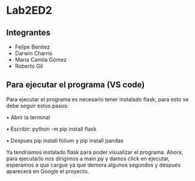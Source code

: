 # Lab2ED2

## Integrantes
- Felipe Benitez
- Darwin Charris
- Maria Camila Gómez
- Roberto Gil

## Para ejecutar el programa (VS code)
Para ejecutar el programa es necesario tener instalado flask, para esto se debe seguir estos pasos:

•	Abrir la terminal

•	Escribir: python -m pip install flask 

•	Despues pip install folium y pip install pandas

Ya tendríamos instalado flask para poder visualizar el programa. Ahora, para ejecutarlo nos dirigimos a main.py y damos click en ejecutar, esperamos a que cargue ya que demora algunos segundos y después aparecerá en Google el proyecto. 

